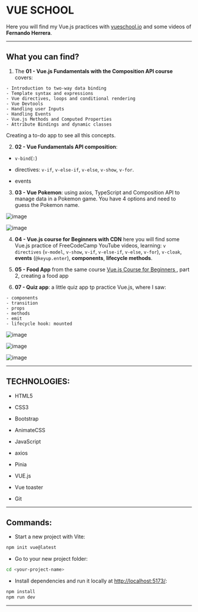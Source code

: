 # VUE SCHOOL

Here you will find my Vue.js practices with [vueschool.io](https://vueschool.io/courses/) and some videos of **Fernando Herrera**.


---

## What you can find?


1. The **01 - Vue.js Fundamentals with the Composition API course** covers:

```
- Introduction to two-way data binding
- Template syntax and expressions
- Vue directives, loops and conditional rendering
- Vue Devtools
- Handling user Inputs
- Handling Events
- Vue.js Methods and Computed Properties
- Attribute Bindings and dynamic classes
```

Creating a to-do app to see all this concepts.

2. **02 - Vue Fundamentals API composition**:

- `v-bind`(`:`)

- directives: `v-if`, `v-else-if`, `v-else`, `v-show`, `v-for`.

- events

3. **03 - Vue Pokemon**: using axios, TypeScript and Composition API to manage data in a Pokemon game. You have 4 options and need to guess the Pokemon name.

![image](https://github.com/user-attachments/assets/94cab2fb-fee5-40fa-91a2-6442ac126ea3)

![image](https://github.com/user-attachments/assets/d125da55-455b-4a56-b513-153ce98b88e9)

4. **04 - Vue.js course for Beginners with CDN** here you will find some Vue.js practice of FreeCodeCamp YouTube videos, learning: `v directives` (`v-model`, `v-show`, `v-if`, `v-else-if`, `v-else`, `v-for`), `v-cloak`,  **events** (`@keyup.enter`), **components**, **lifecycle methods**.


5. **05 - Food App** from the same course [Vue.js Course for Beginners ](https://www.youtube.com/watch?v=FXpIoQ_rT_c&t=6s), part 2, creating a food app

7. **07 - Quiz app**: a little quiz app tp practice Vue.js, where I saw:

```
- components
- transition
- props
- methods
- emit
- lifecycle hook: mounted
```

![image](https://github.com/user-attachments/assets/da67d00d-584a-484c-be1e-3e67fb5b6e82)

![image](https://github.com/user-attachments/assets/b575e65d-cfb4-4720-ac6e-3e719a8ed387)
 
![image](https://github.com/user-attachments/assets/2b79ec77-85cd-4009-9256-b412abb308ea)

---

## TECHNOLOGIES:

- HTML5

- CSS3

- Bootstrap

- AnimateCSS

- JavaScript

- axios

- Pinia

- VUE.js

- Vue toaster

- Git

---

## Commands:

- Start a new project with Vite:

```bash
npm init vue@latest
```

- Go to your new project folder:
```bash
cd <your-project-name>
```

- Install dependencies and run it locally at [http://localhost:5173/](http://localhost:5173/):

```bash
npm install
npm run dev
```

---
